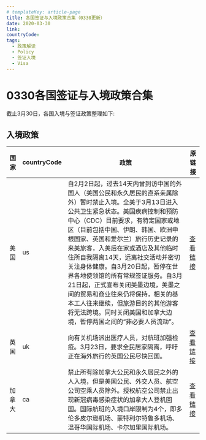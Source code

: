 ```yaml
---
# templateKey: article-page
title: 各国签证与入境政策合集（0330更新）
date: 2020-03-30
link:
countryCode:
tags:
  - 政策解读
  - Policy
  - 签证入境
  - Visa
---
```


# 0330各国签证与入境政策合集

截止3月30日，各国入境与签证政策整理如下:

## 入境政策

| 国家   | countryCode | 政策                                                                                                                                                                                                                                                                                                                                                                                                                                                                                                                                                                                         | 原链接                                                                        |
|--------|----------|----------------------------------------------------------------------------------------------------------------------------------------------------------------------------------------------------------------------------------------------------------------------------------------------------------------------------------------------------------------------------------------------------------------------------------------------------------------------------------------------------------------------------------------------------------------------------------------------|-------------------------------------------------------------------------------|
| 美国   | us       | 自2月2日起，过去14天内曾到访中国的外国人（美国公民和永久居民的直系亲属除外）暂时禁止入境。全美于3月13日进入公共卫生紧急状态。美国疾病控制和预防中心（CDC）目前要求，有特定国家或地区（目前包括中国、伊朗、韩国、欧洲申根国家、英国和爱尔兰）旅行历史记录的来美旅客，入美后在家或酒店及其他临时住所自我隔离14天，远离社交活动并密切关注身体健康。自3月20日起，暂停在世界各地使领馆的所有常规签证服务。自3月21日起，正式宣布关闭美墨边境，美墨之间的贸易和商业往来仍将保持，相关的基本工人往来继续，但旅游目的的其他游客将无法跨境。同时关闭美国和加拿大边境，暂停两国之间的“非必要人员流动”。   | [查看链接](https://www.nia.gov.cn/n794014/n1050176/n1077211/n1215569/n1215576/index.html) |
| 英国   | uk       | 向有关机场派出医疗人员，对航班加强检疫。3月23日，要求全民居家隔离，呼吁正在海外旅行的英国公民尽快回国。    | [查看链接](https://www.nia.gov.cn/n794014/n1050176/n1077211/n1215569/n1215576/index.html) |
| 加拿大 | ca       | 禁止所有除加拿大公民和永久居民之外的人入境，但是美国公民、外交人员、航空公司空乘人员除外。授权航空公司禁止出现新冠病毒感染症状的加拿大人登机回国。国际航班的入境口岸限制为4个，即多伦多皮尔逊机场、蒙特利尔特鲁多机场、温哥华国际机场、卡尔加里国际机场。  | [查看链接](https://www.nia.gov.cn/n794014/n1050176/n1077211/n1215569/n1215576/index.html)|
